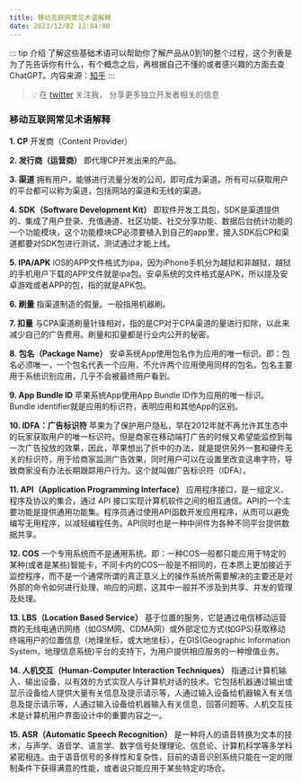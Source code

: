 ```yaml
---
title: 移动互联网常见术语解释
date: 2023/12/02 12:04:00
---
```


::: tip 介绍
了解这些基础术语可以帮助你了解产品从0到1的整个过程，这个列表是为了先告诉你有什么，有个概念之后，再根据自己不懂的或者感兴趣的方面去查 ChatGPT。内容来源：[知乎](https://zhuanlan.zhihu.com/p/34270249)
:::

> 💡 在 [twitter](https://twitter.com/decohack) 关注我， 分享更多独立开发者相关的信息

### 移动互联网常见术语解释

**1. CP**
开发商（Content Provider）

**2. 发行商（运营商）**
即代理CP开发出来的产品。

**3. 渠道**
拥有用户，能够进行流量分发的公司，即可成为渠道。所有可以获取用户的平台都可以称为渠道，包括网站的渠道和无线的渠道。

**4. SDK（Software Development Kit）**
即软件开发工具包，SDK是渠道提供的、集成了用户登录、充值通道、社区功能、社交分享功能、数据后台统计功能的一个功能模块，这个功能模块CP必须要植入到自己的app里，接入SDK后CP和渠道都要对SDK包进行测试，测试通过才能上线。

**5. IPA/APK**
iOS的APP文件格式为ipa，因为iPhone手机分为越狱和非越狱，越狱的手机用户下载的APP文件就是ipa包。安卓系统的文件格式是APK，所以提及安卓游戏或者APP的包，指的就是APK包。

**6. 刷量**
指渠道制造的假量。一般指用机器刷。

**7. 扣量**
与CPA渠道刷量针锋相对，指的是CP对于CPA渠道的量进行扣除，以此来减少自己的广告费用。刷量和扣量都是行业内公开的秘密。

**8. 包名（Package Name）**
安卓系统App使用包名作为应用的唯一标识。即：包名必须唯一，一个包名代表一个应用，不允许两个应用使用同样的包名。包名主要用于系统识别应用，几乎不会被最终用户看到。

**9. App Bundle ID**
苹果系统App使用App Bundle ID作为应用的唯一标识。Bundle identifier就是应用的标识符，表明应用和其他App的区别。

**10. IDFA：广告标识符**
苹果为了保护用户隐私，早在2012年就不再允许其生态中的玩家获取用户的唯一标识符。但是商家在移动端打广告的时候又希望能监控到每一次广告投放的效果，因此，苹果想出了折中的办法，就是提供另外一套和硬件无关的标识符，用于给商家监测广告效果，同时用户可以在设置里改变这串字符，导致商家没有办法长期跟踪用户行为。这个就叫做广告标识符（IDFA）。

**11. API（Application Programming Interface）**
应用程序接口，是一组定义、程序及协议的集合，通过 API 接口实现计算机软件之间的相互通信。API的一个主要功能是提供通用功能集。程序员通过使用API函数开发应用程序，从而可以避免编写无用程序，以减轻编程任务。API同时也是一种中间件为各种不同平台提供数据共享。

**12. COS**
一个专用系统而不是通用系统。即：一种COS一般都只能应用于特定的某种(或者是某些)智能卡，不同卡内的COS一般是不相同的，在本质上更加接近于监控程序，而不是一个通常所谓的真正意义上的操作系统所需要解决的主要还是对外部的命令如何进行处理、响应的问题，这其中一般并不涉及到共享、并发的管理及处理。

**13. LBS（Location Based Service）**
基于位置的服务，它是通过电信移动运营商的无线电通讯网络（如GSM网、CDMA网）或外部定位方式(如GPS)获取移动终端用户的位置信息（地理坐标，或大地坐标），在GIS(Geographic Information System，地理信息系统)平台的支持下，为用户提供相应服务的一种增值业务。

**14. 人机交互（Human-Computer Interaction Techniques）**
指通过计算机输入、输出设备，以有效的方式实现人与计算机对话的技术。它包括机器通过输出或显示设备给人提供大量有关信息及提示请示等，人通过输入设备给机器输入有关信息及提示请示等，人通过输入设备给机器输入有关信息，回答问题等。人机交互技术是计算机用户界面设计中的重要内容之一。

**15. ASR（Automatic Speech Recognition）**
是一种将人的语音转换为文本的技术，与声学、语音学、语言学、数字信号处理理论、信息论、计算机科学等多学科紧密相连。由于语音信号的多样性和复杂性，目前的语音识别系统只能在一定的限制条件下获得满意的性能，或者说只能应用于某些特定的场合。